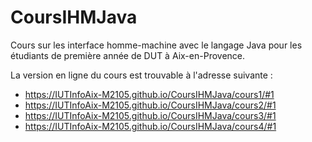 # CoursIHMJava
Cours sur les interface homme-machine avec le langage Java pour les étudiants de première année de DUT à Aix-en-Provence.

La version en ligne du cours est trouvable à l'adresse suivante : 
- https://IUTInfoAix-M2105.github.io/CoursIHMJava/cours1/#1
- https://IUTInfoAix-M2105.github.io/CoursIHMJava/cours2/#1
- https://IUTInfoAix-M2105.github.io/CoursIHMJava/cours3/#1
- https://IUTInfoAix-M2105.github.io/CoursIHMJava/cours4/#1